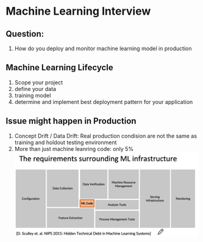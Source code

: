 # Machine Learning Interview

## Question:
1. How do you deploy and monitor machine learning model in production
  
## Machine Learning Lifecycle
1. Scope your project
2. define your data
3. training model
4. determine and implement best deployment pattern for your application

## Issue might happen in Production
1. Concept Drift / Data Drift: Real production condision are not the same as training and holdout testing environment 
2. More than just machine leanring code: only 5%
![alt text](image.png)
